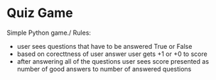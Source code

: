 # Quiz Game
Simple Python game./
Rules:
- user sees questions that have to be answered True or False
- based on corecttness of user answer user gets +1 or +0 to score
- after answering all of the questions user sees score presented as number of good answers to number of answered questions
